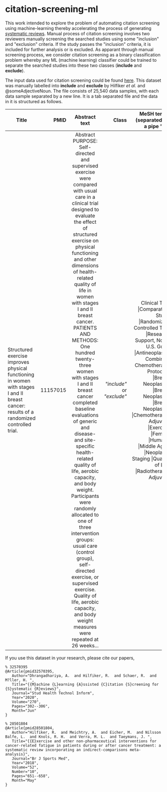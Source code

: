 # citation-screening-ml
This work intended to explore the problem of automating citation screening using machine-learning thereby accelerating the process of generating [systematic reviews](https://en.wikipedia.org/wiki/Systematic_review#:~:text=Systematic%20reviews%20are%20a%20type,synthesize%20findings%20qualitatively%20or%20quantitatively.). Manual process of citation screening involves two reviewers manually screening the searched studies using some "inclusion" and "exclusion" criteria. If the study passes the "inclusion" criteria, it is included for further analysis or is excluded. As apparant through manual screening process, we consider citation screening as a binary classification problem whereby any ML (machine learning) classifier could be trained to separate the searched studies into these two classes (__include__ and __exclude__).

The input data used for citation screening could be found [here](https://drive.google.com/file/d/14_-NNapaA2SvAxekAAW55zSZo9jSToVN/view?usp=sharing). This dataset was manually labelled into __include__ and __exclude__ by Hilfiker _et al._ and @someAdjectiveNoun. The file consists of 25,540 data samples, with each data sample separated by a new line. It is a tab separated file and the data in it is structured as follows. 


| Title         | PMID          | Abstract text  | Class  | MeSH terms (separated by a pipe __"&#124;"__) |
| ------------- |--------------:| :-------------:| ------:|----------------------------------------------:|
| Structured exercise improves physical functioning in women with stages I and II breast cancer: results of a randomized controlled trial.      | 11157015 | Abstract PURPOSE: Self-directed and supervised exercise were compared with usual care in a clinical trial designed to evaluate the effect of structured exercise on physical functioning and other dimensions of health-related quality of life in women with stages I and II breast cancer. PATIENTS AND METHODS: One hundred twenty-three women with stages I and II breast cancer completed baseline evaluations of generic and disease- and site-specific health-related quality of life, aerobic capacity, and body weight. Participants were randomly allocated to one of three intervention groups: usual care (control group), self-directed exercise, or supervised exercise. Quality of life, aerobic capacity, and body weight measures were repeated at 26 weeks... | _"include"_ or _"exclude"_ | Clinical Trial &#124;Comparative Study &#124;Randomized Controlled Trial &#124;Research Support, Non-U.S. Gov't &#124;Antineoplastic Combined Chemotherapy Protocols &#124;Breast Neoplasms &#124;Breast Neoplasms &#124;Breast Neoplasms &#124;Chemotherapy, Adjuvant &#124;Exercise &#124;Female &#124;Humans &#124;Middle Aged &#124;Neoplasm Staging &#124;Quality of Life &#124;Radiotherapy, Adjuvant |

If you use this dataset in your research, please cite our papers,

```
% 32570395 
@Article{pmid32570395,
   Author="Dhrangadhariya, A.  and Hilfiker, R.  and Schaer, R.  and M?ller, H. ",
   Title="{{M}achine {L}earning {A}ssisted {C}itation {S}creening for {S}ystematic {R}eviews}",
   Journal="Stud Health Technol Inform",
   Year="2020",
   Volume="270",
   Pages="302--306",
   Month="Jun"
}

% 28501804 
@Article{pmid28501804,
   Author="Hilfiker, R.  and Meichtry, A.  and Eicher, M.  and Nilsson Balfe, L.  and Knols, R. H.  and Verra, M. L.  and Taeymans, J. ",
   Title="{{E}xercise and other non-pharmaceutical interventions for cancer-related fatigue in patients during or after cancer treatment: a systematic review incorporating an indirect-comparisons meta-analysis}",
   Journal="Br J Sports Med",
   Year="2018",
   Volume="52",
   Number="10",
   Pages="651--658",
   Month="May"
}

```
